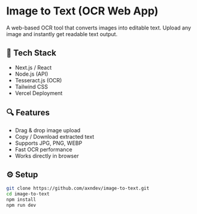 # Image to Text (OCR Web App)

A web-based OCR tool that converts images into editable text. Upload any image and instantly get readable text output.

## 🧠 Tech Stack
- Next.js / React
- Node.js (API)
- Tesseract.js (OCR)
- Tailwind CSS
- Vercel Deployment

## 🔍 Features
- Drag & drop image upload
- Copy / Download extracted text
- Supports JPG, PNG, WEBP
- Fast OCR performance
- Works directly in browser

## ⚙️ Setup
```bash
git clone https://github.com/axndev/image-to-text.git
cd image-to-text
npm install
npm run dev
